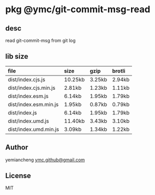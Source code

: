 # pkg @ymc/git-commit-msg-read

## desc
read git-commit-msg from git log

## lib size  
file | size | gzip | brotli
:---- | :---- | :---- | :----
dist/index.cjs.js | 10.25kb | 3.25kb | 2.94kb
dist/index.cjs.min.js | 2.81kb | 1.23kb | 1.11kb
dist/index.esm.js | 6.14kb | 1.95kb | 1.79kb
dist/index.esm.min.js | 1.95kb | 0.87kb | 0.79kb
dist/index.js | 6.14kb | 1.95kb | 1.79kb
dist/index.umd.js | 11.40kb | 3.43kb | 3.10kb
dist/index.umd.min.js | 3.09kb | 1.34kb | 1.22kb

## Author
yemiancheng <ymc.github@gmail.com>

## License
MIT